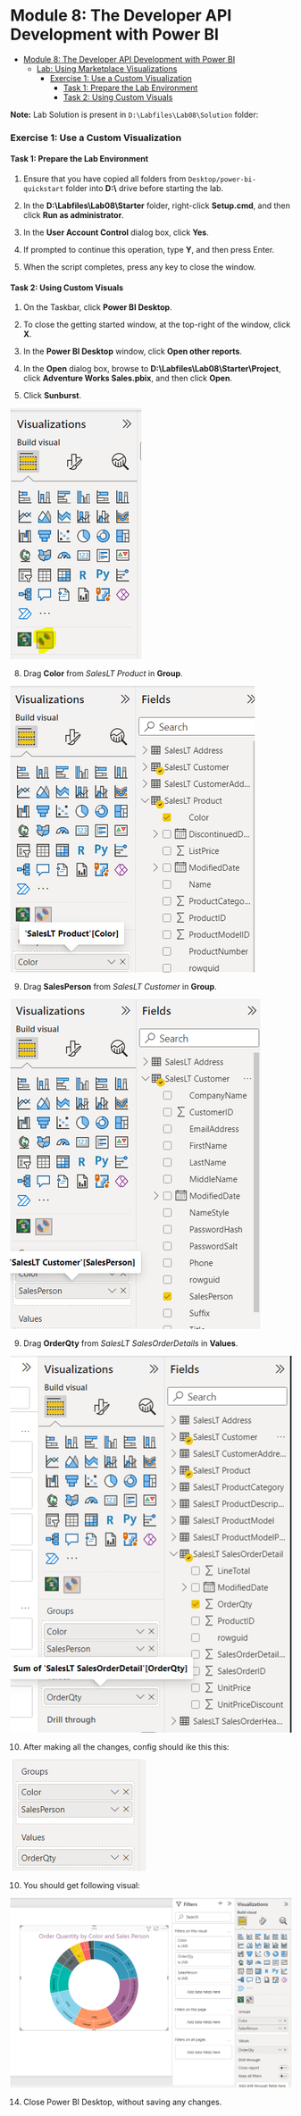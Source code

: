 # Module 8: The Developer API Development with Power BI

- [Module 8: The Developer API Development with Power BI](#module-8-the-developer-api-development-with-power-bi)
  - [Lab: Using Marketplace Visualizations](#lab-using-marketplace-visualizations)
    - [Exercise 1: Use a Custom Visualization](#exercise-1-use-a-custom-visualization)
      - [Task 1: Prepare the Lab Environment](#task-1-prepare-the-lab-environment)
      - [Task 2: Using Custom Visuals](#task-2-using-custom-visuals)

**Note:** Lab Solution is present in `D:\Labfiles\Lab08\Solution` folder:

### Exercise 1: Use a Custom Visualization

#### Task 1: Prepare the Lab Environment

1. Ensure that you have copied all folders from `Desktop/power-bi-quickstart` folder into **D:\\** drive before starting the lab.

2. In the **D:\\Labfiles\\Lab08\\Starter** folder, right-click **Setup.cmd**, and then click **Run as administrator**.

3. In the **User Account Control** dialog box, click **Yes**.

4. If prompted to continue this operation, type **Y**, and then press Enter.

5. When the script completes, press any key to close the window.

#### Task 2: Using Custom Visuals

1. On the Taskbar, click **Power BI Desktop**.

3. To close the getting started window, at the top-right of the window, click **X**.

5. In the **Power BI Desktop** window, click **Open other reports**.

6. In the **Open** dialog box, browse to **D:\\Labfiles\\Lab08\\Starter\\Project**, click **Adventure Works Sales.pbix**, and then click **Open**.

7. Click **Sunburst**.

![](./images/14.png)

8. Drag **Color** from *SalesLT Product* in **Group**.

![](./images/15.png)

9. Drag **SalesPerson** from *SalesLT Customer* in **Group**.

![](./images/16.png)

9. Drag **OrderQty** from *SalesLT SalesOrderDetails* in **Values**.

![](./images/17.png)

10. After making all the changes, config should ike this this:

![](./images/18.png)

10. You should get following visual:

![](./images/19.png)

14. Close Power BI Desktop, without saving any changes.
